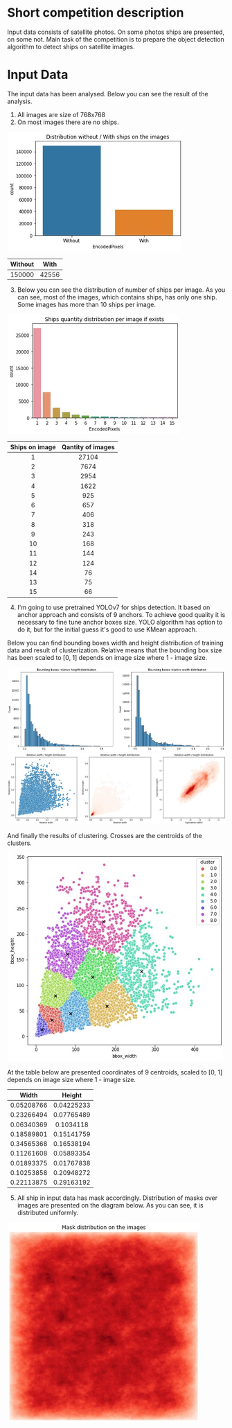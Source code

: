 # Short competition description

Input data consists of satellite photos. On some photos ships are presented, on some not. Main task of the competition is to prepare the object detection algorithm to detect ships on satellite images.

# Input Data

The input data has been analysed. Below you can see the result of the analysis.

1. All images are size of 768x768
2. On most images there are no ships.

<img src="./images/with_without.jpg">

| Without |  With |
|:-------:|:-----:|
|  150000 | 42556 |

3. Below you can see the distribution of number of ships per image. As you can see, most of the images, which contains ships, has only one ship. Some images has more than 10 ships per image.

<img src="./images/ships_per_image.jpg">

| Ships on image | Qantity of images |
|:--------------:|:-----------------:|
|        1       |       27104       |
|        2       |        7674       |
|        3       |        2954       |
|        4       |        1622       |
|        5       |        925        |
|        6       |        657        |
|        7       |        406        |
|        8       |        318        |
|        9       |        243        |
|       10       |        168        |
|       11       |        144        |
|       12       |        124        |
|       14       |         76        |
|       13       |         75        |
|       15       |         66        |

4. I'm going to use pretrained YOLOv7 for ships detection. It based on anchor approach and consists of 9 anchors. To achieve good quality it is necessary to fine tune anchor boxes size. YOLO algorithm has option to do it, but for the initial guess it's good to use KMean approach. 

Below you can find bounding boxes width and height distribution of training data and result of clusterization. Relative means that the bounding box size has been scaled to [0, 1] depends on image size where 1 - image size.

<img src="./images/width_height_distribution.jpg">

<img src="./images/width_height_distribution_2.jpg">

And finally the results of clustering. Crosses are the centroids of the clusters.

<img src="./images/anchor_size_initial_guess.jpg">

At the table below are presented coordinates of 9 centroids, scaled to [0, 1] depends on image size where 1 - image size.

|    Width   |   Height   |
|:----------:|:----------:|
| 0.05208766 | 0.04225233 |
| 0.23266494 | 0.07765489 |
| 0.06340369 |  0.1034118 |
| 0.18589801 | 0.15141759 |
| 0.34565368 | 0.16538194 |
| 0.11261608 | 0.05893354 |
| 0.01893375 | 0.01767838 |
| 0.10253858 | 0.20948272 |
| 0.22113875 | 0.29163192 |

5. All ship in input data has mask accordingly. Distribution of masks over images are presented on the diagram below. As you can see, it is distributed uniformly.

<img src="./images/mask_distribution.jpg">